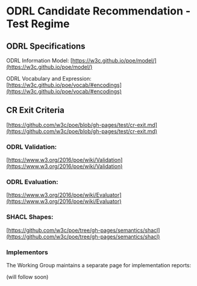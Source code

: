 # ODRL Candidate Recommendation - Test Regime

## ODRL Specifications

ODRL Information Model: [https://w3c.github.io/poe/model/](https://w3c.github.io/poe/model/)

ODRL Vocabulary and Expression: [https://w3c.github.io/poe/vocab/#encodings](https://w3c.github.io/poe/vocab/#encodings)

## CR Exit Criteria

[https://github.com/w3c/poe/blob/gh-pages/test/cr-exit.md](https://github.com/w3c/poe/blob/gh-pages/test/cr-exit.md)

### ODRL Validation:

[https://www.w3.org/2016/poe/wiki/Validation](https://www.w3.org/2016/poe/wiki/Validation)

### ODRL Evaluation:

[https://www.w3.org/2016/poe/wiki/Evaluator](https://www.w3.org/2016/poe/wiki/Evaluator)

### SHACL Shapes:

[https://github.com/w3c/poe/tree/gh-pages/semantics/shacl](https://github.com/w3c/poe/tree/gh-pages/semantics/shacl)


### Implementors

The Working Group maintains a separate page for implementation reports:

(will follow soon)
